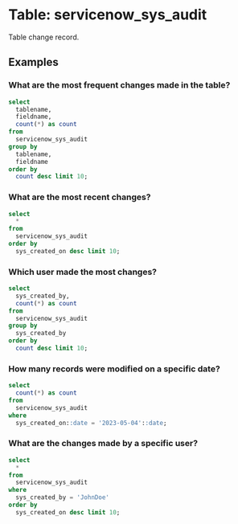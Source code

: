 # Table: servicenow_sys_audit

Table change record.

## Examples

### What are the most frequent changes made in the table?

```sql
select
  tablename,
  fieldname,
  count(*) as count 
from
  servicenow_sys_audit 
group by
  tablename,
  fieldname 
order by
  count desc limit 10;
```

### What are the most recent changes?

```sql
select
  * 
from
  servicenow_sys_audit 
order by
  sys_created_on desc limit 10;
```

### Which user made the most changes?

```sql
select
  sys_created_by,
  count(*) as count 
from
  servicenow_sys_audit 
group by
  sys_created_by 
order by
  count desc limit 10;
```

### How many records were modified on a specific date?

```sql
select
  count(*) as count 
from
  servicenow_sys_audit 
where
  sys_created_on::date = '2023-05-04'::date;
```

### What are the changes made by a specific user?

```sql
select
  * 
from
  servicenow_sys_audit 
where
  sys_created_by = 'JohnDoe' 
order by
  sys_created_on desc limit 10;
```
